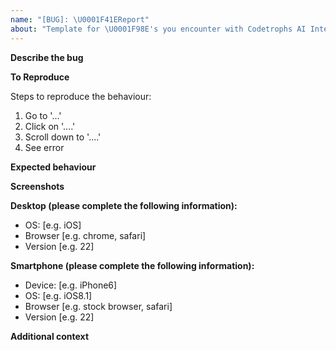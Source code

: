 ```yaml
---
name: "[BUG]: \U0001F41EReport"
about: "Template for \U0001F98E's you encounter with Codetrophs AI Interview Test"
---
```


**Describe the bug**

<!-- A clear and concise description of what the bug is. -->

**To Reproduce**

Steps to reproduce the behaviour:
1. Go to '...'
2. Click on '....'
3. Scroll down to '....'
4. See error

**Expected behaviour**

<!-- A clear and concise description of what you expected to happen. -->

**Screenshots**

<!-- If applicable, add screenshots to help explain your problem. -->

**Desktop (please complete the following information):**
 - OS: [e.g. iOS]
 - Browser [e.g. chrome, safari]
 - Version [e.g. 22]

**Smartphone (please complete the following information):**
 - Device: [e.g. iPhone6]
 - OS: [e.g. iOS8.1]
 - Browser [e.g. stock browser, safari]
 - Version [e.g. 22]

**Additional context**

<!-- Add any other context about the problem here. -->
